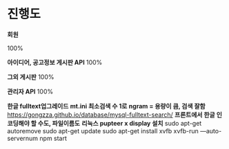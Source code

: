 # 진행도

**회원** 

100%


**아이디어, 공고정보 게시판 API**
100%

**그외 게시판**
100%

**관리자 API**
100%


**한글 fulltext업그레이드**
**mt.ini 최소검색 수 1로**
**ngram = 용량이 큼, 검색 잘함**
https://gongzza.github.io/database/mysql-fulltext-search/
**프론트에서 한글 인코딩해야 할 수도, 파일이름도**
**리눅스 pupteer x display 설치**
sudo apt-get autoremove
sudo apt-get update
sudo apt-get install xvfb
xvfb-run —auto-servernum npm start